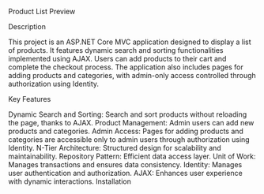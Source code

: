 Product List Preview

Description

This project is an ASP.NET Core MVC application designed to display a list of products. It features dynamic search and sorting functionalities implemented using AJAX. Users can add products to their cart and complete the checkout process. The application also includes pages for adding products and categories, with admin-only access controlled through authorization using Identity.


Key Features

Dynamic Search and Sorting: Search and sort products without reloading the page, thanks to AJAX.
Product Management: Admin users can add new products and categories.
Admin Access: Pages for adding products and categories are accessible only to admin users through authorization using Identity.
N-Tier Architecture: Structured design for scalability and maintainability.
Repository Pattern: Efficient data access layer.
Unit of Work: Manages transactions and ensures data consistency.
Identity: Manages user authentication and authorization.
AJAX: Enhances user experience with dynamic interactions. Installation
